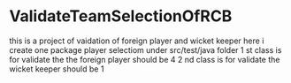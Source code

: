 # ValidateTeamSelectionOfRCB
this is a project of vaidation of foreign player and wicket keeper
here i create one package player selectiom under src/test/java folder
1 st class is for validate the the foreign player should be 4
2 nd class is for validate the wicket keeper should be 1
 
